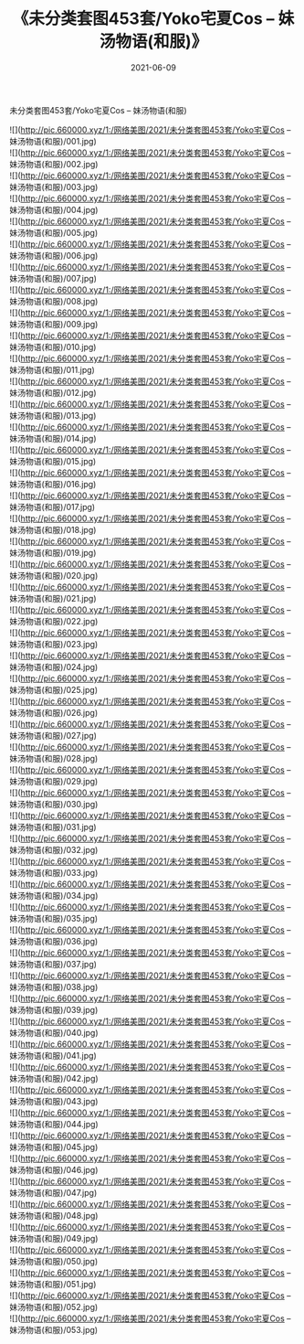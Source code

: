 ﻿---
layout: post
title:  《未分类套图453套/Yoko宅夏Cos – 妹汤物语(和服)》
date:   2021-06-09
img: http://pic.660000.xyz/1:/网络美图/2021/未分类套图453套/Yoko宅夏Cos – 妹汤物语(和服)/000.jpg
categories: [美女, 清纯, 唯美]
---

未分类套图453套/Yoko宅夏Cos – 妹汤物语(和服)

 ![](http://pic.660000.xyz/1:/网络美图/2021/未分类套图453套/Yoko宅夏Cos – 妹汤物语(和服)/001.jpg) <br>![](http://pic.660000.xyz/1:/网络美图/2021/未分类套图453套/Yoko宅夏Cos – 妹汤物语(和服)/002.jpg) <br>![](http://pic.660000.xyz/1:/网络美图/2021/未分类套图453套/Yoko宅夏Cos – 妹汤物语(和服)/003.jpg) <br>![](http://pic.660000.xyz/1:/网络美图/2021/未分类套图453套/Yoko宅夏Cos – 妹汤物语(和服)/004.jpg) <br>![](http://pic.660000.xyz/1:/网络美图/2021/未分类套图453套/Yoko宅夏Cos – 妹汤物语(和服)/005.jpg) <br>![](http://pic.660000.xyz/1:/网络美图/2021/未分类套图453套/Yoko宅夏Cos – 妹汤物语(和服)/006.jpg) <br>![](http://pic.660000.xyz/1:/网络美图/2021/未分类套图453套/Yoko宅夏Cos – 妹汤物语(和服)/007.jpg) <br>![](http://pic.660000.xyz/1:/网络美图/2021/未分类套图453套/Yoko宅夏Cos – 妹汤物语(和服)/008.jpg) <br>![](http://pic.660000.xyz/1:/网络美图/2021/未分类套图453套/Yoko宅夏Cos – 妹汤物语(和服)/009.jpg) <br>![](http://pic.660000.xyz/1:/网络美图/2021/未分类套图453套/Yoko宅夏Cos – 妹汤物语(和服)/010.jpg) <br>![](http://pic.660000.xyz/1:/网络美图/2021/未分类套图453套/Yoko宅夏Cos – 妹汤物语(和服)/011.jpg) <br>![](http://pic.660000.xyz/1:/网络美图/2021/未分类套图453套/Yoko宅夏Cos – 妹汤物语(和服)/012.jpg) <br>![](http://pic.660000.xyz/1:/网络美图/2021/未分类套图453套/Yoko宅夏Cos – 妹汤物语(和服)/013.jpg) <br>![](http://pic.660000.xyz/1:/网络美图/2021/未分类套图453套/Yoko宅夏Cos – 妹汤物语(和服)/014.jpg) <br>![](http://pic.660000.xyz/1:/网络美图/2021/未分类套图453套/Yoko宅夏Cos – 妹汤物语(和服)/015.jpg) <br>![](http://pic.660000.xyz/1:/网络美图/2021/未分类套图453套/Yoko宅夏Cos – 妹汤物语(和服)/016.jpg) <br>![](http://pic.660000.xyz/1:/网络美图/2021/未分类套图453套/Yoko宅夏Cos – 妹汤物语(和服)/017.jpg) <br>![](http://pic.660000.xyz/1:/网络美图/2021/未分类套图453套/Yoko宅夏Cos – 妹汤物语(和服)/018.jpg) <br>![](http://pic.660000.xyz/1:/网络美图/2021/未分类套图453套/Yoko宅夏Cos – 妹汤物语(和服)/019.jpg) <br>![](http://pic.660000.xyz/1:/网络美图/2021/未分类套图453套/Yoko宅夏Cos – 妹汤物语(和服)/020.jpg) <br>![](http://pic.660000.xyz/1:/网络美图/2021/未分类套图453套/Yoko宅夏Cos – 妹汤物语(和服)/021.jpg) <br>![](http://pic.660000.xyz/1:/网络美图/2021/未分类套图453套/Yoko宅夏Cos – 妹汤物语(和服)/022.jpg) <br>![](http://pic.660000.xyz/1:/网络美图/2021/未分类套图453套/Yoko宅夏Cos – 妹汤物语(和服)/023.jpg) <br>![](http://pic.660000.xyz/1:/网络美图/2021/未分类套图453套/Yoko宅夏Cos – 妹汤物语(和服)/024.jpg) <br>![](http://pic.660000.xyz/1:/网络美图/2021/未分类套图453套/Yoko宅夏Cos – 妹汤物语(和服)/025.jpg) <br>![](http://pic.660000.xyz/1:/网络美图/2021/未分类套图453套/Yoko宅夏Cos – 妹汤物语(和服)/026.jpg) <br>![](http://pic.660000.xyz/1:/网络美图/2021/未分类套图453套/Yoko宅夏Cos – 妹汤物语(和服)/027.jpg) <br>![](http://pic.660000.xyz/1:/网络美图/2021/未分类套图453套/Yoko宅夏Cos – 妹汤物语(和服)/028.jpg) <br>![](http://pic.660000.xyz/1:/网络美图/2021/未分类套图453套/Yoko宅夏Cos – 妹汤物语(和服)/029.jpg) <br>![](http://pic.660000.xyz/1:/网络美图/2021/未分类套图453套/Yoko宅夏Cos – 妹汤物语(和服)/030.jpg) <br>![](http://pic.660000.xyz/1:/网络美图/2021/未分类套图453套/Yoko宅夏Cos – 妹汤物语(和服)/031.jpg) <br>![](http://pic.660000.xyz/1:/网络美图/2021/未分类套图453套/Yoko宅夏Cos – 妹汤物语(和服)/032.jpg) <br>![](http://pic.660000.xyz/1:/网络美图/2021/未分类套图453套/Yoko宅夏Cos – 妹汤物语(和服)/033.jpg) <br>![](http://pic.660000.xyz/1:/网络美图/2021/未分类套图453套/Yoko宅夏Cos – 妹汤物语(和服)/034.jpg) <br>![](http://pic.660000.xyz/1:/网络美图/2021/未分类套图453套/Yoko宅夏Cos – 妹汤物语(和服)/035.jpg) <br>![](http://pic.660000.xyz/1:/网络美图/2021/未分类套图453套/Yoko宅夏Cos – 妹汤物语(和服)/036.jpg) <br>![](http://pic.660000.xyz/1:/网络美图/2021/未分类套图453套/Yoko宅夏Cos – 妹汤物语(和服)/037.jpg) <br>![](http://pic.660000.xyz/1:/网络美图/2021/未分类套图453套/Yoko宅夏Cos – 妹汤物语(和服)/038.jpg) <br>![](http://pic.660000.xyz/1:/网络美图/2021/未分类套图453套/Yoko宅夏Cos – 妹汤物语(和服)/039.jpg) <br>![](http://pic.660000.xyz/1:/网络美图/2021/未分类套图453套/Yoko宅夏Cos – 妹汤物语(和服)/040.jpg) <br>![](http://pic.660000.xyz/1:/网络美图/2021/未分类套图453套/Yoko宅夏Cos – 妹汤物语(和服)/041.jpg) <br>![](http://pic.660000.xyz/1:/网络美图/2021/未分类套图453套/Yoko宅夏Cos – 妹汤物语(和服)/042.jpg) <br>![](http://pic.660000.xyz/1:/网络美图/2021/未分类套图453套/Yoko宅夏Cos – 妹汤物语(和服)/043.jpg) <br>![](http://pic.660000.xyz/1:/网络美图/2021/未分类套图453套/Yoko宅夏Cos – 妹汤物语(和服)/044.jpg) <br>![](http://pic.660000.xyz/1:/网络美图/2021/未分类套图453套/Yoko宅夏Cos – 妹汤物语(和服)/045.jpg) <br>![](http://pic.660000.xyz/1:/网络美图/2021/未分类套图453套/Yoko宅夏Cos – 妹汤物语(和服)/046.jpg) <br>![](http://pic.660000.xyz/1:/网络美图/2021/未分类套图453套/Yoko宅夏Cos – 妹汤物语(和服)/047.jpg) <br>![](http://pic.660000.xyz/1:/网络美图/2021/未分类套图453套/Yoko宅夏Cos – 妹汤物语(和服)/048.jpg) <br>![](http://pic.660000.xyz/1:/网络美图/2021/未分类套图453套/Yoko宅夏Cos – 妹汤物语(和服)/049.jpg) <br>![](http://pic.660000.xyz/1:/网络美图/2021/未分类套图453套/Yoko宅夏Cos – 妹汤物语(和服)/050.jpg) <br>![](http://pic.660000.xyz/1:/网络美图/2021/未分类套图453套/Yoko宅夏Cos – 妹汤物语(和服)/051.jpg) <br>![](http://pic.660000.xyz/1:/网络美图/2021/未分类套图453套/Yoko宅夏Cos – 妹汤物语(和服)/052.jpg) <br>![](http://pic.660000.xyz/1:/网络美图/2021/未分类套图453套/Yoko宅夏Cos – 妹汤物语(和服)/053.jpg) <br>